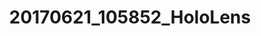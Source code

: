 ---
layout: default
category: bts
tags: ["hololens","microsoft","pets"]
video: "https://player.vimeo.com/video/222555927?badge=0&amp;autopause=0&amp;player_id=0&amp;app_id=72231"
title: "20170621_105852_HoloLens"
thumbnail: "https://i.vimeocdn.com/video/641121093_295x166.jpg?r=pad"
---